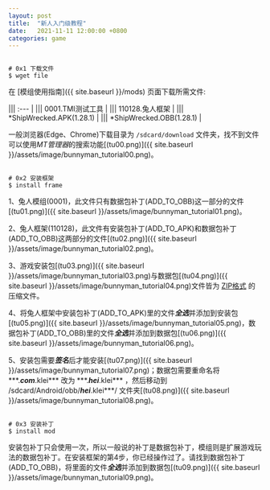 ```yaml
---
layout: post
title:  "新人入门级教程"
date:   2021-11-11 12:00:00 +0800
categories: game
---
```


``` shell
  
# 0x1 下载文件
$ wget file
```

在 [模组使用指南]({{ site.baseurl }}/mods) 页面下载所需文件:

||| :--- |
||| 0001.TMI测试工具 |
||| 110128.兔人框架 |
||| *ShipWrecked.APK(1.28.1) |
||| *ShipWrecked.OBB(1.28.1) |

一般浏览器(Edge、Chrome)下载目录为 `/sdcard/download` 文件夹，找不到文件可以使用*MT管理器*的搜索功能[(tu00.png)]({{ site.baseurl }}/assets/image/bunnyman_tutorial00.png)。  

``` shell
  
# 0x2 安装框架
$ install frame
```

1、兔人模组(0001)，此文件只有数据包补丁(ADD\_TO\_OBB)这一部分的文件[(tu01.png)]({{ site.baseurl }}/assets/image/bunnyman_tutorial01.png)。  

2、兔人框架(110128)，此文件有安装包补丁(ADD\_TO\_APK)和数据包补丁(ADD\_TO\_OBB)这两部分的文件[(tu02.png)]({{ site.baseurl }}/assets/image/bunnyman_tutorial02.png)。  

3、游戏安装包[(tu03.png)]({{ site.baseurl }}/assets/image/bunnyman_tutorial03.png)与数据包[(tu04.png)]({{ site.baseurl }}/assets/image/bunnyman_tutorial04.png)文件皆为 [ZIP格式](https://baike.baidu.com/item/zip/16684862) 的压缩文件。  

4、将兔人框架中安装包补丁(ADD\_TO\_APK)里的文件***全选***并添加到安装包[(tu05.png)]({{ site.baseurl }}/assets/image/bunnyman_tutorial05.png)，数据包补丁(ADD\_TO\_OBB)里的文件***全选***并添加到数据包[(tu06.png)]({{ site.baseurl }}/assets/image/bunnyman_tutorial06.png)。  

5、安装包需要***签名***后才能安装[(tu07.png)]({{ site.baseurl }}/assets/image/bunnyman_tutorial07.png)；数据包需要重命名将 \*\*\*.***com***.klei\*\*\* 改为 \*\*\*.***hei***.klei\*\*\* ，然后移动到 /sdcard/Android/obb/***hei***.klei\*\*\*/ 文件夹[(tu08.png)]({{ site.baseurl }}/assets/image/bunnyman_tutorial08.png)。  



``` shell
  
# 0x3 安装补丁
$ install mod
```

安装包补丁只会使用一次，所以一般说的补丁是数据包补丁，模组则是扩展游戏玩法的数据包补丁。在安装框架的第4步，你已经操作过了。请找到数据包补丁(ADD\_TO\_OBB)，将里面的文件***全选***并添加到数据包[(tu09.png)]({{ site.baseurl }}/assets/image/bunnyman_tutorial09.png)。